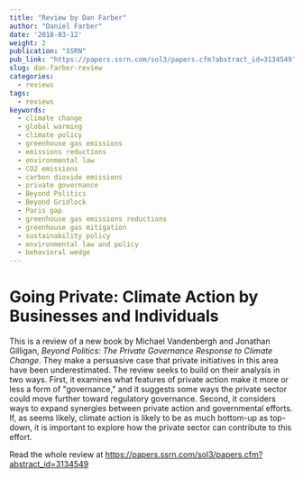```yaml
---
title: "Review by Dan Farber"
author: "Daniel Farber"
date: '2018-03-12'
weight: 2
publication: "SSRN"
pub_link: "https://papers.ssrn.com/sol3/papers.cfm?abstract_id=3134549"
slug: dan-farber-review
categories:
  - reviews
tags:
  - reviews
keywords:
  - climate change
  - global warming
  - climate policy
  - greenhouse gas emissions
  - emissions reductions
  - environmental law
  - CO2 emissions
  - carbon dioxide emissions
  - private governance
  - Beyond Politics
  - Beyond Gridlock
  - Paris gap
  - greenhouse gas emissions reductions
  - greenhouse gas mitigation
  - sustainability policy
  - environmental law and policy
  - behavioral wedge
---
```

# Going Private: Climate Action by Businesses and Individuals

This is a review of a new book by Michael Vandenbergh and Jonathan Gilligan, 
_Beyond Politics: The Private Governance Response to Climate Change_. 
They make a persuasive case that private initiatives in this area have been underestimated. 
The review seeks to build on their analysis in two ways. 
First, it examines what features of private action make it more or less a form of "governance," and it suggests some 
ways the private sector could move further toward regulatory governance. 
Second, it considers ways to expand synergies between private action and governmental efforts. 
If, as seems likely, climate action is likely to be as much bottom-up as top-down, it is important to explore how the 
private sector can contribute to this effort.

Read the whole review at <https://papers.ssrn.com/sol3/papers.cfm?abstract_id=3134549>
